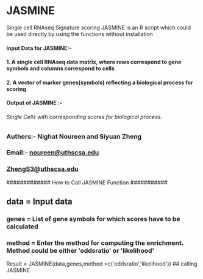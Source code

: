# JASMINE
Single cell RNAseq Signature scoring
JASMINE is an R script which could be used directly by using the functions without installation
####   Input Data for JASMINE:- 
####                 1. A single cell RNAseq data matrix, where rows correspond to gene symbols and columns correspond to cells
####                 2. A vector of marker genes(symbols) reflecting a biological process for scoring

####   Output of JASMINE :-
######                Single Cells with corresponding scores for biological process.


###     Authors:-  Nighat Noureen and Siyuan Zheng
###     Email:-   noureen@uthscsa.edu
###               ZhengS3@uthscsa.edu



############# How to Call JASMINE Function ###########

## data = Input data
### genes = List of gene symbols for which scores have to be calculated
### method = Enter the method for computing the enrichment. Method could be either 'oddsratio' or 'likelihood'

Result  =  JASMINE(data,genes,method =c('oddsratio','likelihood')) ## calling JASMINE 
